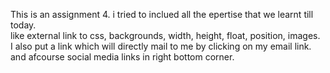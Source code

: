This is an assignment 4. i tried to inclued all the epertise that we learnt till today.<br>
like external link to css, backgrounds, width, height, float, position, images.<br>
I also put a link which will directly mail to me by clicking on my email link.<br>
and afcourse social media links in right bottom corner.